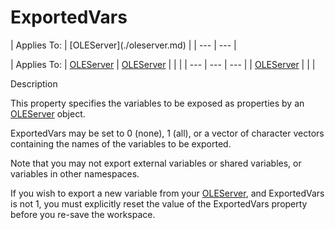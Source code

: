 




<h1 class="heading"><span class="name">ExportedVars</span></h1>
| Applies To: | [OLEServer](./oleserver.md) |
| --- | ---  |

| Applies To: | [OLEServer](./oleserver.md) | [OLEServer](./oleserver.md) |  |  |
| --- | --- | ---  |
| [OLEServer](./oleserver.md) |  |  |


Description


This property specifies the variables to be exposed as properties by an [OLEServer](./oleserver.md) object.


ExportedVars may be set to 0 (none), 1 (all), or a vector of character vectors containing the names of the variables to be exported.


Note that you may not export external variables or shared variables, or variables in other namespaces.


If you wish to export a new variable from your [OLEServer](./oleserver.md), and ExportedVars is not 1, you must explicitly reset the value of the ExportedVars property before you re-save the workspace.



